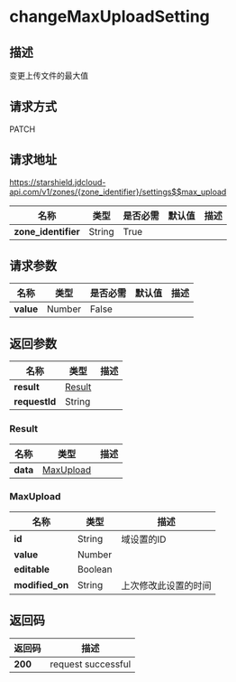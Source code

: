 # changeMaxUploadSetting


## 描述
变更上传文件的最大值

## 请求方式
PATCH

## 请求地址
https://starshield.jdcloud-api.com/v1/zones/{zone_identifier}/settings$$max_upload

|名称|类型|是否必需|默认值|描述|
|---|---|---|---|---|
|**zone_identifier**|String|True| | |

## 请求参数
|名称|类型|是否必需|默认值|描述|
|---|---|---|---|---|
|**value**|Number|False| | |


## 返回参数
|名称|类型|描述|
|---|---|---|
|**result**|[Result](changeMaxUploadSetting#result)| |
|**requestId**|String| |

### <div id="result">Result</div>
|名称|类型|描述|
|---|---|---|
|**data**|[MaxUpload](changeMaxUploadSetting#maxupload)| |
### <div id="maxupload">MaxUpload</div>
|名称|类型|描述|
|---|---|---|
|**id**|String|域设置的ID|
|**value**|Number| |
|**editable**|Boolean| |
|**modified_on**|String|上次修改此设置的时间|

## 返回码
|返回码|描述|
|---|---|
|**200**|request successful|
